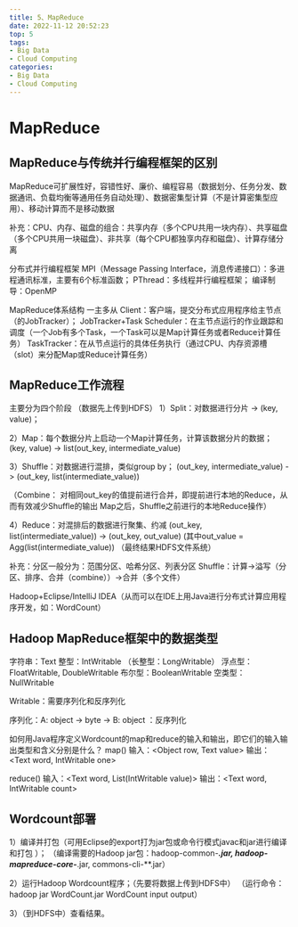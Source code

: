 ```yaml
---
title: 5、MapReduce
date: 2022-11-12 20:52:23
top: 5
tags:
- Big Data
- Cloud Computing
categories:
- Big Data
- Cloud Computing
---
```


# MapReduce

## MapReduce与传统并行编程框架的区别

MapReduce可扩展性好，容错性好、廉价、编程容易（数据划分、任务分发、数据通讯、负载均衡等通用任务自动处理）、数据密集型计算（不是计算密集型应用）、移动计算而不是移动数据


补充：CPU、内存、磁盘的组合：共享内存（多个CPU共用一块内存）、共享磁盘（多个CPU共用一块磁盘）、非共享（每个CPU都独享内存和磁盘）、计算存储分离

分布式并行编程框架
MPI（Message Passing Interface，消息传递接口）：多进程通讯标准，主要有6个标准函数；
PThread：多线程并行编程框架；
编译制导：OpenMP

MapReduce体系结构
一主多从
Client：客户端，提交分布式应用程序给主节点（的JobTracker）；
JobTracker+Task Scheduler：在主节点运行的作业跟踪和调度（一个Job有多个Task，一个Task可以是Map计算任务或者Reduce计算任务）
TaskTracker：在从节点运行的具体任务执行（通过CPU、内存资源槽（slot）来分配Map或Reduce计算任务）

## MapReduce工作流程

主要分为四个阶段
（数据先上传到HDFS）
1）Split：对数据进行分片 -> (key, value)；

2）Map：每个数据分片上启动一个Map计算任务，计算该数据分片的数据；
(key, value) -> list(out_key, intermediate_value)

3）Shuffle：对数据进行混排，类似group by；
(out_key, intermediate_value) -> (out_key, list(intermediate_value))

（Combine：
           对相同out_key的值提前进行合并，即提前进行本地的Reduce，从而有效减少Shuffle的输出
           Map之后，Shuffle之前进行的本地Reduce操作）

4）Reduce：对混排后的数据进行聚集、约减
(out_key, list(intermediate_value)) -> (out_key, out_value) (其中out_value = Agg(list(intermediate_value))
（最终结果HDFS文件系统）

补充：分区一般分为：范围分区、哈希分区、列表分区
Shuffle：计算->溢写（分区、排序、合并（combine））->合并（多个文件）

Hadoop+Eclipse/IntelliJ IDEA（从而可以在IDE上用Java进行分布式计算应用程序开发，如：WordCount）



## Hadoop MapReduce框架中的数据类型

字符串：Text
整型：IntWritable （长整型：LongWritable）
浮点型：FloatWritable, DoubleWritable
布尔型：BooleanWritable
空类型：NullWritable

Writable：需要序列化和反序列化

序列化：A: object -> byte -> B: object ：反序列化


如何用Java程序定义Wordcount的map和reduce的输入和输出，即它们的输入输出类型和含义分别是什么？
map()
输入：<Object row, Text value>
输出：<Text word, IntWritable one>

reduce()
输入：<Text word, List(IntWritable value)>
输出：<Text word, IntWritable count>



## Wordcount部署

1）编译并打包（可用Eclipse的export打为jar包或命令行模式javac和jar进行编译和打包 ）；
（编译需要的Hadoop jar包：hadoop-common-***.jar, hadoop-mapreduce-core-***.jar, commons-cli-**.jar）

2）运行Hadoop Wordcount程序；（先要将数据上传到HDFS中）
（运行命令：hadoop jar WordCount.jar WordCount input output）

3）（到HDFS中）查看结果。
